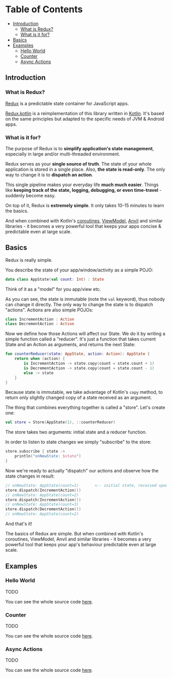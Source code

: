 # Table of Contents

* [Introduction](#introduction)
  * [What is Redux?](#what-is-redux)
  * [What is it for?](#what-is-it-for)
* [Basics](#basics)
* [Examples](#examples)
  * [Hello World](#hello-world)
  * [Counter](#counter)
  * [Async Actions](#async-actions)

## Introduction

### What is Redux?

[Redux](https://redux.js.org/) is a predictable state container for JavaScript apps.

[Redux.kotlin](#) is a reimplementation of this library written in [Kotlin](https://kotlinlang.org/). It's based on the same principles but adapted to the specific needs of JVM & Android apps.

### What is it for?

The purpose of Redux is to **simplify application's state management**, especially in large and/or multi-threaded environment.

Redux serves as your **single source of truth**. The state of your whole application is stored in a single place.
Also, **the state is read-only**. The only way to change it is to **dispatch an action**.
 
<!--All state changes must go through a single pipeline.-->

This single pipeline makes your everyday life **much much easier**. Things like **keeping track of
the state, logging, debugging, or even time-travel** - suddenly become easy.

<!-- You can log/record each single state change to easily spot possible problems. -->

On top of it, Redux is **extremely simple**. It only takes 10-15 minutes to learn the basics.

And when combined with Kotlin's [coroutines](https://kotlinlang.org/docs/reference/coroutines.html),
[ViewModel](https://developer.android.com/topic/libraries/architecture/viewmodel.html),
[Anvil](https://github.com/zserge/anvil) and similar libraries - it becomes a very powerful tool
that keeps your apps concise & predictable even at large scale.

## Basics

Redux is really simple.

You describe the state of your app/window/activity as a simple POJO:

```kotlin
data class AppState(val count: Int) : State
```

Think of it as a "model" for you app/view etc.

As you can see, the state is immutable (note the `val` keyword), thus nobody can change it directly. The only way to change the state is to dispatch "actions". Actions are also simple POJOs:

```kotlin
class IncrementAction : Action
class DecrementAction : Action
```

Now we define how those Actions will affect our State. We do it by writing a simple function called a "reducer". It's just a function that takes current State and an Action as arguments, and returns the next State:

```kotlin
fun counterReducer(state: AppState, action: Action): AppState {
    return when (action) {
        is IncrementAction -> state.copy(count = state.count + 1)
        is DecrementAction -> state.copy(count = state.count - 1)
        else -> state
    }
}
```

Because state is immutable, we take advantage of Kotlin's `copy` method, to return only slightly changed copy of a state received as an argument.

The thing that combines everything together is called a "store". Let's create one:

```kotlin
val store = Store(AppState(1), ::counterReducer)
```

The store takes two arguments: initial state and a reducer function.

In order to listen to state changes we simply "subscribe" to the store:

```kotlin
store.subscribe { state ->
    println("onNewState: $state")
}
```

Now we're ready to actually "dispatch" our actions and observe how the state changes in result:

```kotlin
// onNewState: AppState(count=1)       <-- initial state, received upon subscription
store.dispatch(IncrementAction())
// onNewState: AppState(count=2)
store.dispatch(IncrementAction())
// onNewState: AppState(count=3)
store.dispatch(DecrementAction())
// onNewState: AppState(count=2)
```

And that's it!

The basics of Redux are simple. But when combined with Kotlin's coroutines, ViewModel, Anvil and similar libraries - it becomes a very powerful tool that keeps your app's behaviour predictable even at large scale.


## Examples

### Hello World

TODO

You can see the whole source code [here](#).

### Counter

TODO

You can see the whole source code [here](#).

### Async Actions

TODO

You can see the whole source code [here](#).
